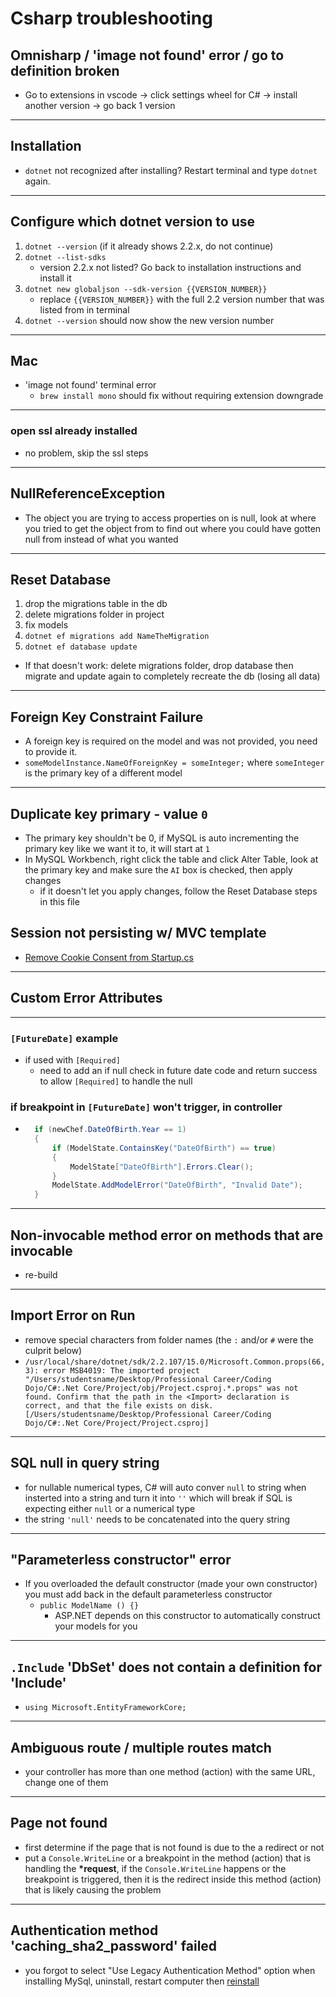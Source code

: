 # Csharp troubleshooting

## Omnisharp / 'image not found' error / go to definition broken

- Go to extensions in vscode -> click settings wheel for C# -> install another version -> go back 1 version

---

## Installation

- `dotnet` not recognized after installing? Restart terminal and type `dotnet` again.

---

## Configure which dotnet version to use

1. `dotnet --version` (if it already shows 2.2.x, do not continue)
2. `dotnet --list-sdks`
   - version 2.2.x not listed? Go back to installation instructions and install it
3. `dotnet new globaljson --sdk-version {{VERSION_NUMBER}}`
   - replace `{{VERSION_NUMBER}}` with the full 2.2 version number that was listed from in terminal
4. `dotnet --version` should now show the new version number

---

## Mac

- 'image not found' terminal error
  - `brew install mono` should fix without requiring extension downgrade

---

### open ssl already installed

- no problem, skip the ssl steps

---

## NullReferenceException

- The object you are trying to access properties on is null, look at where you tried to get the object from to find out where you could have gotten null from instead of what you wanted

---

## Reset Database

1. drop the migrations table in the db
2. delete migrations folder in project
3. fix models
4. `dotnet ef migrations add NameTheMigration`
5. `dotnet ef database update`

- If that doesn't work: delete migrations folder, drop database then migrate and update again to completely recreate the db (losing all data)

---

## Foreign Key Constraint Failure

- A foreign key is required on the model and was not provided, you need to provide it.
- `someModelInstance.NameOfForeignKey = someInteger;` where `someInteger` is the primary key of a different model

---

## Duplicate key primary - value `0`

- The primary key shouldn't be 0, if MySQL is auto incrementing the primary key like we want it to, it will start at `1`
- In MySQL Workbench, right click the table and click Alter Table, look at the primary key and make sure the `AI` box is checked, then apply changes
  - if it doesn't let you apply changes, follow the Reset Database steps in this file

## Session not persisting w/ MVC template

- [Remove Cookie Consent from Startup.cs](http://learn.codingdojo.com/m/25/5671/39759)

---

## Custom Error Attributes

---

### `[FutureDate]` example

- if used with `[Required]`
  - need to add an if null check in future date code and return success to allow `[Required]` to handle the null

### if breakpoint in `[FutureDate]` won't trigger, in controller

- ```csharp
    if (newChef.DateOfBirth.Year == 1)
    {
        if (ModelState.ContainsKey("DateOfBirth") == true)
        {
            ModelState["DateOfBirth"].Errors.Clear();
        }
        ModelState.AddModelError("DateOfBirth", "Invalid Date");
    }
  ```

---

## Non-invocable method error on methods that are invocable

- re-build

---

## Import Error on Run

- remove special characters from folder names (the `:` and/or `#` were the culprit below)
- `/usr/local/share/dotnet/sdk/2.2.107/15.0/Microsoft.Common.props(66,3): error MSB4019: The imported project "/Users/studentsname/Desktop/Professional Career/Coding Dojo/C#:.Net Core/Project/obj/Project.csproj.*.props" was not found. Confirm that the path in the <Import> declaration is correct, and that the file exists on disk. [/Users/studentsname/Desktop/Professional Career/Coding Dojo/C#:.Net Core/Project/Project.csproj]`

---

## SQL null in query string

- for nullable numerical types, C# will auto conver `null` to string when insterted into a string and turn it into `''` which will break if SQL is expecting either `null` or a numerical type
- the string `'null'` needs to be concatenated into the query string

---

## "Parameterless constructor" error

- If you overloaded the default constructor (made your own constructor) you must add back in the default parameterless constructor
  - `public ModelName () {}`
    - ASP.NET depends on this constructor to automatically construct your models for you

---

## `.Include` 'DbSet' does not contain a definition for 'Include'

- `using Microsoft.EntityFrameworkCore;`

---

## Ambiguous route / multiple routes match

- your controller has more than one method (action) with the same URL, change one of them

---

## Page not found

- first determine if the page that is not found is due to the a redirect or not
- put a `Console.WriteLine` or a breakpoint in the method (action) that is handling the **\*request**, if the `Console.WriteLine` happens or the breakpoint is triggered, then it is the redirect inside this method (action) that is likely causing the problem

---

## Authentication method 'caching_sha2_password' failed

- you forgot to select "Use Legacy Authentication Method" option when installing MySql, uninstall, restart computer then [reinstall](https://github.com/TheCodingDojo/student_md_docs/blob/master/CA-OC/mysql_README.md)
